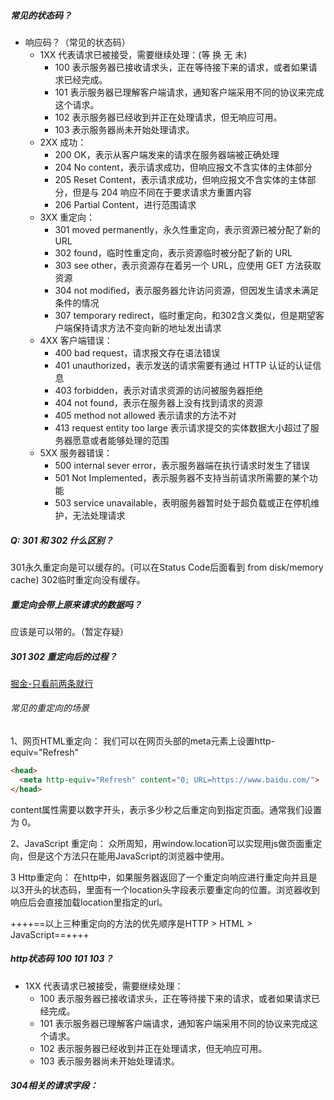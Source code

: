 ##### 常见的状态码？
- 响应码？（常见的状态码）
  - 1XX 代表请求已被接受，需要继续处理：(等 换 无 未)
    - 100 表示服务器已接收请求头，正在等待接下来的请求，或者如果请求已经完成。
    - 101 表示服务器已理解客户端请求，通知客户端采用不同的协议来完成这个请求。
    - 102 表示​​服务器已经收到并正在处理请求，但无响应可用。
    - 103 表示服务器尚未开始处理请求。
  - 2XX 成功：
    - 200 OK，表示从客户端发来的请求在服务器端被正确处理
    - 204 No content，表示请求成功，但响应报⽂不含实体的主体部分
    - 205 Reset Content，表示请求成功，但响应报⽂不含实体的主体部分，但是与 204 响应不同在于要求请求⽅重置内容
    - 206 Partial Content，进⾏范围请求
  - 3XX 重定向：
    - 301 moved permanently，永久性重定向，表示资源已被分配了新的 URL
    - 302 found，临时性重定向，表示资源临时被分配了新的 URL
    - 303 see other，表示资源存在着另⼀个 URL，应使⽤ GET ⽅法获取资源
    - 304 not modified，表示服务器允许访问资源，但因发⽣请求未满⾜条件的情况
    - 307 temporary redirect，临时重定向，和302含义类似，但是期望客户端保持请求⽅法不变向新的地址发出请求
  - 4XX 客户端错误：
    - 400 bad request，请求报⽂存在语法错误
    - 401 unauthorized，表示发送的请求需要有通过 HTTP 认证的认证信息
    - 403 forbidden，表示对请求资源的访问被服务器拒绝
    - 404 not found，表示在服务器上没有找到请求的资源
    - 405 method not allowed 表示请求的方法不对
    - 413 request entity too large 表示请求提交的实体数据大小超过了服务器愿意或者能够处理的范围
  - 5XX 服务器错误：
    - 500 internal sever error，表示服务器端在执⾏请求时发⽣了错误
    - 501 Not Implemented，表示服务器不⽀持当前请求所需要的某个功能
    - 503 service unavailable，表明服务器暂时处于超负载或正在停机维护，⽆法处理请求

##### Q: 301 和 302 什么区别？
301永久重定向是可以缓存的。(可以在Status Code后面看到 from disk/memory cache)
302临时重定向没有缓存。

##### 重定向会带上原来请求的数据吗？
应该是可以带的。（暂定存疑）

##### 301 302 重定向后的过程？
[掘金-只看前两条就行](https://juejin.cn/post/7054001047882170382)
###### 常见的重定向的场景
1、网页HTML重定向：
我们可以在网页头部的meta元素上设置http-equiv="Refresh"

```html
<head>
  <meta http-equiv="Refresh" content="0; URL=https://www.baidu.com/">
</head>
```
content属性需要以数字开头，表示多少秒之后重定向到指定页面。通常我们设置为 0。

2、JavaScript 重定向：
众所周知，用window.location可以实现用js做页面重定向，但是这个方法只在能用JavaScript的浏览器中使用。

3 Http重定向：
在http中，如果服务器返回了一个重定向响应进行重定向并且是以3开头的状态码，里面有一个location头字段表示要重定向的位置。浏览器收到响应后会直接加载location里指定的url。

++++==以上三种重定向的方法的优先顺序是HTTP > HTML > JavaScript==++++


##### http状态码 100 101 103？
- 1XX 代表请求已被接受，需要继续处理：
  - 100 表示服务器已接收请求头，正在等待接下来的请求，或者如果请求已经完成。
  - 101 表示服务器已理解客户端请求，通知客户端采用不同的协议来完成这个请求。
  - 102 表示​​服务器已经收到并正在处理请求，但无响应可用。
  - 103 表示服务器尚未开始处理请求。


##### 304相关的请求字段：
